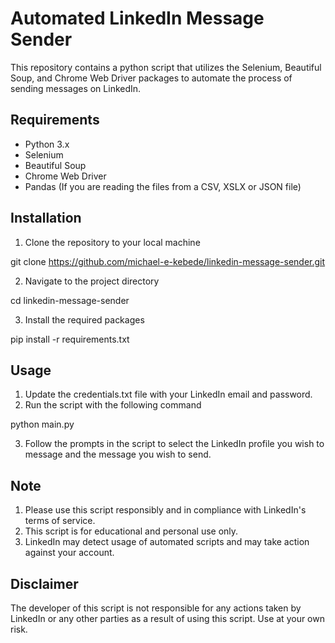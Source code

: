 # Automated LinkedIn Message Sender
This repository contains a python script that utilizes the Selenium, Beautiful Soup, and Chrome Web Driver packages to automate the process of sending messages on LinkedIn.

## Requirements
- Python 3.x
- Selenium
- Beautiful Soup
- Chrome Web Driver
- Pandas (If you are reading the files from a CSV, XSLX or JSON file)


## Installation
1. Clone the repository to your local machine

git clone https://github.com/michael-e-kebede/linkedin-message-sender.git

2. Navigate to the project directory

cd linkedin-message-sender

3. Install the required packages

pip install -r requirements.txt

## Usage
1. Update the credentials.txt file with your LinkedIn email and password.
2. Run the script with the following command

python main.py

3. Follow the prompts in the script to select the LinkedIn profile you wish to message and the message you wish to send.

## Note
1. Please use this script responsibly and in compliance with LinkedIn's terms of service.
2. This script is for educational and personal use only.
3. LinkedIn may detect usage of automated scripts and may take action against your account.

## Disclaimer
The developer of this script is not responsible for any actions taken by LinkedIn or any other parties as a result of using this script. Use at your own risk.
